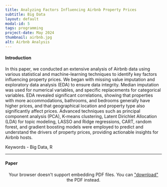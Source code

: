 ```yaml
---
title: Analyzing Factors Influencing Airbnb Property Prices
subtitle: Big Data
layout: default
modal-id: 5
tags: programming
project-date: May 2024
thumbnail: airbnb.jpg
alt: Airbnb Analysis
---
```


<html>
<head>
    <meta name="viewport" content="width=device-width, initial-scale=1.0">
    <style>
        /* Style for the PDF container */
        .pdf-container {
            overflow-y: auto;
            max-height: 500px;
            margin-top: 20px; /* Add margin to separate from the text */
        }
        /* Style for the iframe container */
        .iframe-container {
            width: 100%;
            max-width: 1000px; /* Limit maximum width */
            margin-top: 20px; /* Add margin to separate from the text */
        }
    </style>
</head>
<body>
    <h4>Introduction</h4>
    <p>In this paper, we conducted an extensive analysis of Airbnb data using various statistical and machine-learning techniques to identify key factors influencing property prices. We began with missing value imputation and exploratory data analysis (EDA) to ensure data integrity. Median imputation was used for numerical variables, and specific replacements for categorical variables. EDA revealed significant correlations, showing that properties with more accommodations, bathrooms, and bedrooms generally have higher prices, and that geographical location and property type also significantly affect prices. Advanced techniques such as principal component analysis (PCA), K-means clustering, Latent Dirichlet Allocation (LDA) for topic modeling, LASSO and Ridge regressions, CART, random forest, and gradient boosting models were employed to predict and understand the drivers of property prices, providing actionable insights for Airbnb hosts.</p>
    <p>Keywords - Big Data, R</p>
    <hr class="star-primary">
    <h4>Paper</h4>
    <!-- PDF container -->
    <div class="pdf-container" style="text-align: center;">
        <object data="img/portfolio/big_data_slide.pdf" width="640" height="480" type="application/pdf">
            <!-- Fallback message if the browser doesn't support PDF embedding -->
            Your browser doesn't support embedding PDF files. You can <a href="img/portfolio/big_data_slide.pdf">"download"</a> the PDF instead.
        </object>
    </div>
    <br>
</body>
</html>